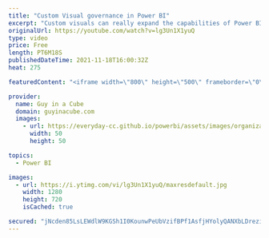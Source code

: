 ```yaml
---
title: "Custom Visual governance in Power BI"
excerpt: "Custom visuals can really expand the capabilities of Power BI! Some organizations want the ability to control what is used within their tenant though. Find out how to govern customer visuals in this video!  📢 Become a member: https://guyinacu.be/membership \r \r *******************\r \r Want to take your"
originalUrl: https://youtube.com/watch?v=lg3Un1X1yuQ
type: video
price: Free
length: PT6M18S
publishedDateTime: 2021-11-18T16:00:32Z
heat: 275

featuredContent: "<iframe width=\"800\" height=\"500\" frameborder=\"0\" src=\"https://www.youtube.com/embed/lg3Un1X1yuQ\" allow=\"accelerometer; autoplay; encrypted-media; gyroscope; picture-in-picture\" allowfullscreen></iframe>"

provider:
  name: Guy in a Cube
  domain: guyinacube.com
  images:
    - url: https://everyday-cc.github.io/powerbi/assets/images/organizations/guyinacube.com-50x50.jpg
      width: 50
      height: 50

topics:
  - Power BI

images:
  - url: https://i.ytimg.com/vi/lg3Un1X1yuQ/maxresdefault.jpg
    width: 1280
    height: 720
    isCached: true

secured: "jNcden85LsLEWdlW9KGSh1I0KounwPeUbVzifBPf1AsfjHYolyQANXbLDreziVixl2/ruhhzr56nkz9lZJAXZ4/rkasWJH70al5Srzdc2QiHXvJ//UD/jmMWlhc+hCaJjy/6izOCtPOv8NF0UtZUE2xlGOv+uLbzfo1KnN18omGWrNEw2wFpGIAQM7pOaZG+rYDzR761Z4J19CfQZpzUPme3dV3YLU+6xM4ZeBxmifgCb2ahHNsd4Cddwbf2xs+iEfIraz+gVtEkowU5Krw6HgqU6blaByhaByo80aWJMS0wyhVdpz/Lk0JknDmK8+ZvuXK0WFao63gkVUWAiwurTVzgn39BoPcbeiZILpZ8ZuJ4UrptGjAVS1ZtOw4uUjcEB9NXuVrehT9PMDJp17zHfbalXJktvV/3fg+0F9/2hyw=;kqQkHsPRPgnD/yMY+cQlEA=="
---
```


